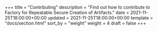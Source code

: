 +++
title = "Contributing"
description = "Find out how to contribute to Factory for Repeatable Secure Creation of Artifacts."
date = 2021-11-25T18:00:00+00:00
updated = 2021-11-25T18:00:00+00:00
template = "docs/section.html"
sort_by = "weight"
weight = 4
draft = false
+++
